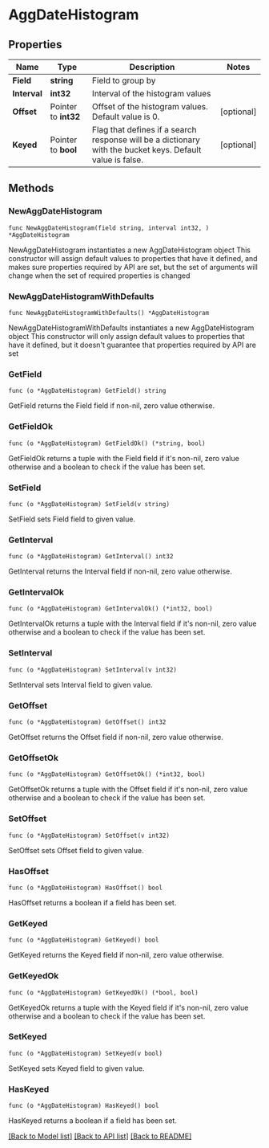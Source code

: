 # AggDateHistogram

## Properties

Name | Type | Description | Notes
------------ | ------------- | ------------- | -------------
**Field** | **string** | Field to group by | 
**Interval** | **int32** | Interval of the histogram values | 
**Offset** | Pointer to **int32** | Offset of the histogram values. Default value is 0. | [optional] 
**Keyed** | Pointer to **bool** | Flag that defines if a search response will be a dictionary with the bucket keys. Default value is false. | [optional] 

## Methods

### NewAggDateHistogram

`func NewAggDateHistogram(field string, interval int32, ) *AggDateHistogram`

NewAggDateHistogram instantiates a new AggDateHistogram object
This constructor will assign default values to properties that have it defined,
and makes sure properties required by API are set, but the set of arguments
will change when the set of required properties is changed

### NewAggDateHistogramWithDefaults

`func NewAggDateHistogramWithDefaults() *AggDateHistogram`

NewAggDateHistogramWithDefaults instantiates a new AggDateHistogram object
This constructor will only assign default values to properties that have it defined,
but it doesn't guarantee that properties required by API are set

### GetField

`func (o *AggDateHistogram) GetField() string`

GetField returns the Field field if non-nil, zero value otherwise.

### GetFieldOk

`func (o *AggDateHistogram) GetFieldOk() (*string, bool)`

GetFieldOk returns a tuple with the Field field if it's non-nil, zero value otherwise
and a boolean to check if the value has been set.

### SetField

`func (o *AggDateHistogram) SetField(v string)`

SetField sets Field field to given value.


### GetInterval

`func (o *AggDateHistogram) GetInterval() int32`

GetInterval returns the Interval field if non-nil, zero value otherwise.

### GetIntervalOk

`func (o *AggDateHistogram) GetIntervalOk() (*int32, bool)`

GetIntervalOk returns a tuple with the Interval field if it's non-nil, zero value otherwise
and a boolean to check if the value has been set.

### SetInterval

`func (o *AggDateHistogram) SetInterval(v int32)`

SetInterval sets Interval field to given value.


### GetOffset

`func (o *AggDateHistogram) GetOffset() int32`

GetOffset returns the Offset field if non-nil, zero value otherwise.

### GetOffsetOk

`func (o *AggDateHistogram) GetOffsetOk() (*int32, bool)`

GetOffsetOk returns a tuple with the Offset field if it's non-nil, zero value otherwise
and a boolean to check if the value has been set.

### SetOffset

`func (o *AggDateHistogram) SetOffset(v int32)`

SetOffset sets Offset field to given value.

### HasOffset

`func (o *AggDateHistogram) HasOffset() bool`

HasOffset returns a boolean if a field has been set.

### GetKeyed

`func (o *AggDateHistogram) GetKeyed() bool`

GetKeyed returns the Keyed field if non-nil, zero value otherwise.

### GetKeyedOk

`func (o *AggDateHistogram) GetKeyedOk() (*bool, bool)`

GetKeyedOk returns a tuple with the Keyed field if it's non-nil, zero value otherwise
and a boolean to check if the value has been set.

### SetKeyed

`func (o *AggDateHistogram) SetKeyed(v bool)`

SetKeyed sets Keyed field to given value.

### HasKeyed

`func (o *AggDateHistogram) HasKeyed() bool`

HasKeyed returns a boolean if a field has been set.


[[Back to Model list]](../README.md#documentation-for-models) [[Back to API list]](../README.md#documentation-for-api-endpoints) [[Back to README]](../README.md)


